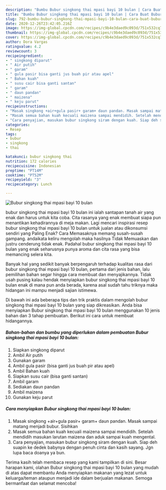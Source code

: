 ```yaml
---
description: "Bumbu Bubur singkong thai mpasi bayi 10 bulan | Cara Buat Bubur singkong thai mpasi bayi 10 bulan Yang Enak dan Simpel"
title: "Bumbu Bubur singkong thai mpasi bayi 10 bulan | Cara Buat Bubur singkong thai mpasi bayi 10 bulan Yang Enak dan Simpel"
slug: 792-bumbu-bubur-singkong-thai-mpasi-bayi-10-bulan-cara-buat-bubur-singkong-thai-mpasi-bayi-10-bulan-yang-enak-dan-simpel
date: 2020-12-26T23:42:05.216Z
image: https://img-global.cpcdn.com/recipes/c9b4e3daed9c093d/751x532cq70/bubur-singkong-thai-mpasi-bayi-10-bulan-foto-resep-utama.jpg
thumbnail: https://img-global.cpcdn.com/recipes/c9b4e3daed9c093d/751x532cq70/bubur-singkong-thai-mpasi-bayi-10-bulan-foto-resep-utama.jpg
cover: https://img-global.cpcdn.com/recipes/c9b4e3daed9c093d/751x532cq70/bubur-singkong-thai-mpasi-bayi-10-bulan-foto-resep-utama.jpg
author: Dora Vargas
ratingvalue: 4.2
reviewcount: 3
recipeingredient:
- " singkong diparut"
- " Air putih"
- " garam"
- " gula pasir bisa ganti jus buah pir atau apel"
- " Bahan kuah"
- " susu cair bisa ganti santan"
- " garam"
- " daun pandan"
- " maizena"
- " keju parut"
recipeinstructions:
- "Masak singkong +air+gula pasir+ garam+ daun pandan. Masak sampai matang menjadi bubur. Sisihkan"
- "Masak semua bahan kuah kecuali maizena sampai mendidih. Setelah mendidih masukan larutan maizena dan aduk sampai kuah mengental."
- "Cara penyajian, masukan bubur singkong siram dengan kuah. Siap deh suapin ke dedek babynya dengan penuh cinta dan kasih sayang. Jgn lupa baca doanya ya bun."
categories:
- Resep
tags:
- bubur
- singkong
- thai

katakunci: bubur singkong thai 
nutrition: 172 calories
recipecuisine: Indonesian
preptime: "PT14M"
cooktime: "PT52M"
recipeyield: "3"
recipecategory: Lunch

---
```



![Bubur singkong thai mpasi bayi 10 bulan](https://img-global.cpcdn.com/recipes/c9b4e3daed9c093d/751x532cq70/bubur-singkong-thai-mpasi-bayi-10-bulan-foto-resep-utama.jpg)


bubur singkong thai mpasi bayi 10 bulan ini ialah santapan tanah air yang enak dan harus untuk kita coba. Cita rasanya yang enak membuat siapa pun menantikan kehadirannya di meja makan.
Lagi mencari inspirasi resep bubur singkong thai mpasi bayi 10 bulan untuk jualan atau dikonsumsi sendiri yang Paling Enak? Cara Memasaknya memang susah-susah gampang. andaikata keliru mengolah maka hasilnya Tidak Memuaskan dan justru cenderung tidak enak. Padahal bubur singkong thai mpasi bayi 10 bulan yang enak seharusnya punya aroma dan cita rasa yang bisa memancing selera kita.



Banyak hal yang sedikit banyak berpengaruh terhadap kualitas rasa dari bubur singkong thai mpasi bayi 10 bulan, pertama dari jenis bahan, lalu pemilihan bahan segar hingga cara membuat dan menyajikannya. Tidak usah pusing kalau hendak menyiapkan bubur singkong thai mpasi bayi 10 bulan enak di mana pun anda berada, karena asal sudah tahu triknya maka hidangan ini mampu menjadi sajian istimewa.


Di bawah ini ada beberapa tips dan trik praktis dalam mengolah bubur singkong thai mpasi bayi 10 bulan yang siap dikreasikan. Anda bisa menyiapkan Bubur singkong thai mpasi bayi 10 bulan menggunakan 10 jenis bahan dan 3 tahap pembuatan. Berikut ini cara untuk membuat hidangannya.

<!--inarticleads1-->

##### Bahan-bahan dan bumbu yang diperlukan dalam pembuatan Bubur singkong thai mpasi bayi 10 bulan:

1. Siapkan  singkong diparut
1. Ambil  Air putih
1. Gunakan  garam
1. Ambil  gula pasir (bisa ganti jus buah pir atau apel)
1. Ambil  Bahan kuah
1. Siapkan  susu cair (bisa ganti santan)
1. Ambil  garam
1. Sediakan  daun pandan
1. Ambil  maizena
1. Gunakan  keju parut




<!--inarticleads2-->

##### Cara menyiapkan Bubur singkong thai mpasi bayi 10 bulan:

1. Masak singkong +air+gula pasir+ garam+ daun pandan. Masak sampai matang menjadi bubur. Sisihkan
1. Masak semua bahan kuah kecuali maizena sampai mendidih. Setelah mendidih masukan larutan maizena dan aduk sampai kuah mengental.
1. Cara penyajian, masukan bubur singkong siram dengan kuah. Siap deh suapin ke dedek babynya dengan penuh cinta dan kasih sayang. Jgn lupa baca doanya ya bun.




Terima kasih telah membaca resep yang kami tampilkan di sini. Besar harapan kami, olahan Bubur singkong thai mpasi bayi 10 bulan yang mudah di atas dapat membantu Anda menyiapkan makanan yang lezat untuk keluarga/teman ataupun menjadi ide dalam berjualan makanan. Semoga bermanfaat dan selamat mencoba!
